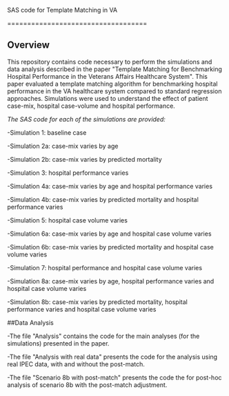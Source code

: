 SAS code for Template Matching in VA

===================================

## Overview

This repository contains code necessary to perform the simulations and data analysis described in the paper "Template Matching for Benchmarking Hospital Performance in the Veterans Affairs Healthcare System". 
This paper evaluated a template matching algorithm for benchmarking hospital performance in the VA healthcare system compared to standard regression approaches. Simulations were used to understand the effect 
of patient case-mix, hospital case-volume and hospital performance.

*The SAS code for each of the simulations are provided:*

-Simulation 1: baseline case

-Simulation 2a: case-mix varies by age

-Simulation 2b: case-mix varies by predicted mortality

-Simulation 3: hospital performance varies

-Simulation 4a: case-mix varies by age and hospital performance varies

-Simulation 4b: case-mix varies by predicted mortality and hospital performance varies

-Simulation 5: hospital case volume varies

-Simulation 6a: case-mix varies by age and hospital case volume varies

-Simulation 6b: case-mix varies by predicted mortality and hospital case volume varies

-Simulation 7: hospital performance and hospital case volume varies

-Simulation 8a: case-mix varies by age, hospital performance varies and hospital case volume varies

-Simulation 8b: case-mix varies by predicted mortality, hospital performance varies and hospital case volume varies


##Data Analysis

-The file "Analysis" contains the code for the main analyses (for the simulations) presented in the paper.

-The file "Analysis with real data" presents the code for the analysis using real IPEC data, with and without the post-match.

-The file "Scenario 8b with post-match" presents the code the for post-hoc analysis of scenario 8b with the post-match adjustment.
